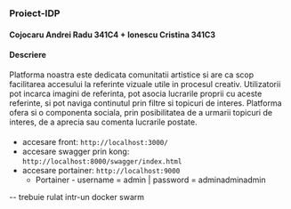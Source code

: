 ### Proiect-IDP
#### Cojocaru Andrei Radu 341C4 + Ionescu Cristina 341C3

#### Descriere
Platforma noastra este dedicata comunitatii artistice si are ca scop facilitarea accesului la referinte vizuale utile in procesul creativ. Utilizatorii pot incarca imagini de referinta, pot asocia lucrarile proprii cu aceste referinte, si pot naviga continutul prin filtre si topicuri de interes. Platforma ofera si o componenta sociala, prin posibilitatea de a urmarii topicuri de interes, de a aprecia sau comenta lucrarile postate.

#### 
- accesare front: ``http://localhost:3000/``
- accesare swagger prin kong: ``http://localhost:8000/swagger/index.html``
- accesare portainer: ``http://localhost:9000``
    - Portainer - username = admin | password = adminadminadmin



-- trebuie rulat intr-un docker swarm

